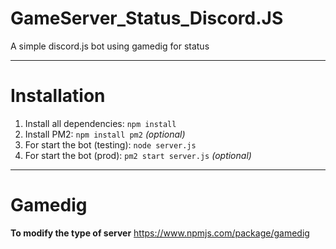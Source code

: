# GameServer_Status_Discord.JS
 A simple discord.js bot using gamedig for status

---------------------------------------------------------
# Installation

1) Install all dependencies: `npm install`
2) Install PM2: `npm install pm2` *(optional)*
3) For start the bot (testing): `node server.js`
2) For start the bot (prod): `pm2 start server.js` *(optional)*

---------------------------------------------------------
# Gamedig

**To modify the type of server**
https://www.npmjs.com/package/gamedig
